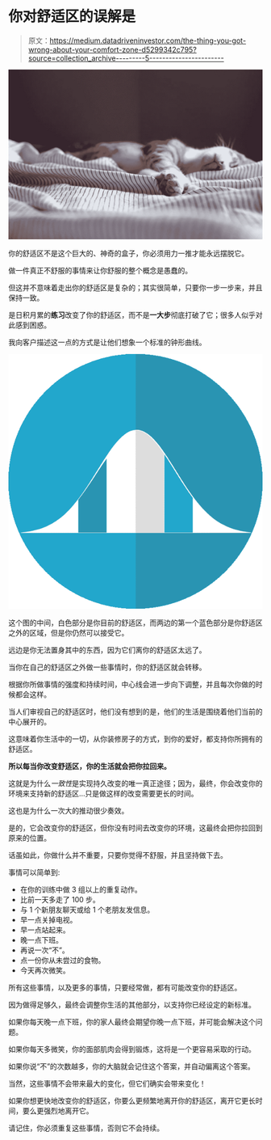 # 你对舒适区的误解是

> 原文：<https://medium.datadriveninvestor.com/the-thing-you-got-wrong-about-your-comfort-zone-d5299342c795?source=collection_archive---------5----------------------->

![](img/f723a463b978f2aae3109a589c4a1015.png)

你的舒适区不是这个巨大的、神奇的盒子，你必须用力一推才能永远摆脱它。

做一件真正不舒服的事情来让你舒服的整个概念是愚蠢的。

但这并不意味着走出你的舒适区是复杂的；其实很简单，只要你一步一步来，并且保持一致。

是日积月累的**练习**改变了你的舒适区，而不是**一大步**彻底打破了它；很多人似乎对此感到困惑。

我向客户描述这一点的方式是让他们想象一个标准的钟形曲线。

![](img/1d3462a2cf38913cbeba5eddbb303ac5.png)

这个图的中间，白色部分是你目前的舒适区，而两边的第一个蓝色部分是你舒适区之外的区域，但是你仍然可以接受它。

远边是你无法置身其中的东西，因为它们离你的舒适区太远了。

当你在自己的舒适区之外做一些事情时，你的舒适区就会转移。

根据你所做事情的强度和持续时间，中心线会进一步向下调整，并且每次你做的时候都会这样。

当人们审视自己的舒适区时，他们没有想到的是，他们的生活是围绕着他们当前的中心展开的。

这意味着你生活中的一切，从你装修房子的方式，到你的爱好，都支持你所拥有的舒适区。

**所以每当你改变舒适区，你的生活就会把你拉回来。**

这就是为什么*一致性*是实现持久改变的唯一真正途径；因为，最终，你会改变你的环境来支持新的舒适区…只是做这样的改变需要更长的时间。

这也是为什么一次大的推动很少奏效。

是的，它会改变你的舒适区，但你没有时间去改变你的环境，这最终会把你拉回到原来的位置。

话虽如此，你做什么并不重要，只要你觉得不舒服，并且坚持做下去。

事情可以简单到:

*   在你的训练中做 3 组以上的重复动作。
*   比前一天多走了 100 步。
*   与 1 个新朋友聊天或给 1 个老朋友发信息。
*   早一点关掉电视。
*   早一点站起来。
*   晚一点下班。
*   再说一次“不”。
*   点一份你从未尝过的食物。
*   今天再次微笑。

所有这些事情，以及更多的事情，只要经常做，都有可能改变你的舒适区。

因为做得足够久，最终会调整你生活的其他部分，以支持你已经设定的新标准。

如果你每天晚一点下班，你的家人最终会期望你晚一点下班，并可能会解决这个问题。

如果你每天多微笑，你的面部肌肉会得到锻炼，这将是一个更容易采取的行动。

如果你说“不”的次数越多，你的大脑就会记住这个答案，并自动偏离这个答案。

当然，这些事情不会带来最大的变化，但它们确实会带来变化！

如果你想更快地改变你的舒适区，你要么更频繁地离开你的舒适区，离开它更长时间，要么更强烈地离开它。

请记住，你必须重复这些事情，否则它不会持续。